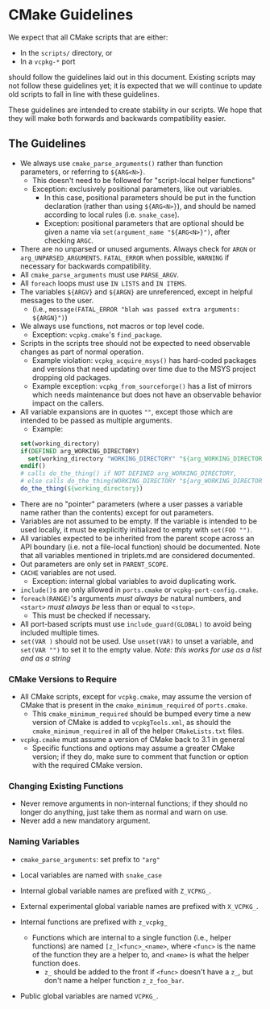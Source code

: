 # CMake Guidelines

We expect that all CMake scripts that are either:

- In the `scripts/` directory, or
- In a `vcpkg-*` port

should follow the guidelines laid out in this document.
Existing scripts may not follow these guidelines yet;
it is expected that we will continue to update old scripts
to fall in line with these guidelines.

These guidelines are intended to create stability in our scripts.
We hope that they will make both forwards and backwards compatibility easier.

## The Guidelines

- We always use `cmake_parse_arguments()` rather than function parameters,
  or referring to `${ARG<N>}`.
  - This doesn't need to be followed for "script-local helper functions"
  - Exception: exclusively positional parameters, like out variables.
    - In this case, positional parameters should be put in the function
      declaration (rather than using `${ARG<N>}`),
      and should be named according to local rules (i.e. `snake_case`).
    - Exception: positional parameters that are optional should be
      given a name via `set(argument_name "${ARG<N>}")`, after checking `ARGC`.
- There are no unparsed or unused arguments.
  Always check for `ARGN` or `arg_UNPARSED_ARGUMENTS`.
  `FATAL_ERROR` when possible, `WARNING` if necessary for backwards compatibility.
- All `cmake_parse_arguments` must use `PARSE_ARGV`.
- All `foreach` loops must use `IN LISTS` and `IN ITEMS`.
- The variables `${ARGV}` and `${ARGN}` are unreferenced,
  except in helpful messages to the user.
  - (i.e., `message(FATAL_ERROR "blah was passed extra arguments: ${ARGN}")`)
- We always use functions, not macros or top level code.
  - Exception: `vcpkg.cmake`'s `find_package`.
- Scripts in the scripts tree should not be expected to need observable changes
  as part of normal operation.
  - Example violation: `vcpkg_acquire_msys()` has hard-coded packages and versions that need updating over time due to the MSYS project dropping old packages.
  - Example exception: `vcpkg_from_sourceforge()` has a list of mirrors which needs maintenance but does not have an observable behavior impact on the callers.
- All variable expansions are in quotes `""`,
  except those which are intended to be passed as multiple arguments.
  - Example:
  ```cmake
  set(working_directory)
  if(DEFINED arg_WORKING_DIRECTORY)
    set(working_directory "WORKING_DIRECTORY" "${arg_WORKING_DIRECTORY}")
  endif()
  # calls do_the_thing() if NOT DEFINED arg_WORKING_DIRECTORY,
  # else calls do_the_thing(WORKING_DIRECTORY "${arg_WORKING_DIRECTORY}")
  do_the_thing(${working_directory})
  ```
- There are no "pointer" parameters
  (where a user passes a variable name rather than the contents)
  except for out parameters.
- Variables are not assumed to be empty. If the variable is intended to be used locally, it must be explicitly initialized to empty with `set(FOO "")`.
- All variables expected to be inherited from the parent scope across an API boundary (i.e. not a file-local function) should be documented. Note that all variables mentioned in triplets.md are considered documented.
- Out parameters are only set in `PARENT_SCOPE`.
- `CACHE` variables are not used.
  - Exception: internal global variables to avoid duplicating work.
- `include()`s are only allowed in `ports.cmake` or `vcpkg-port-config.cmake`.
- `foreach(RANGE)`'s arguments _must always be_ natural numbers,
  and `<start>` _must always be_ less than or equal to `<stop>`.
  - This must be checked if necessary.
- All port-based scripts must use `include_guard(GLOBAL)`
  to avoid being included multiple times.
- `set(VAR )` should not be used. Use `unset(VAR)` to unset a variable,
  and `set(VAR "")` to set it to the empty value. _Note: this works for use as a list and as a string_

### CMake Versions to Require

- All CMake scripts, except for `vcpkg.cmake`,
  may assume the version of CMake that is present in the
  `cmake_minimum_required` of `ports.cmake`.
  - This `cmake_minimum_required` should be bumped every time a new version
    of CMake is added to `vcpkgTools.xml`, as should the
    `cmake_minimum_required` in all of the helper `CMakeLists.txt` files.
- `vcpkg.cmake` must assume a version of CMake back to 3.1 in general
  - Specific functions and options may assume a greater CMake version;
    if they do, make sure to comment that function or option
    with the required CMake version.


### Changing Existing Functions

- Never remove arguments in non-internal functions;
  if they should no longer do anything, just take them as normal and warn on use.
- Never add a new mandatory argument.

### Naming Variables

- `cmake_parse_arguments`: set prefix to `"arg"`
- Local variables are named with `snake_case`
- Internal global variable names are prefixed with `Z_VCPKG_`.
- External experimental global variable names are prefixed with `X_VCPKG_`.

- Internal functions are prefixed with `z_vcpkg_`
  - Functions which are internal to a single function (i.e., helper functions)
    are named `[z_]<func>_<name>`, where `<func>` is the name of the function they are
    a helper to, and `<name>` is what the helper function does.
    - `z_` should be added to the front if `<func>` doesn't have a `z_`,
      but don't name a helper function `z_z_foo_bar`.
- Public global variables are named `VCPKG_`.
